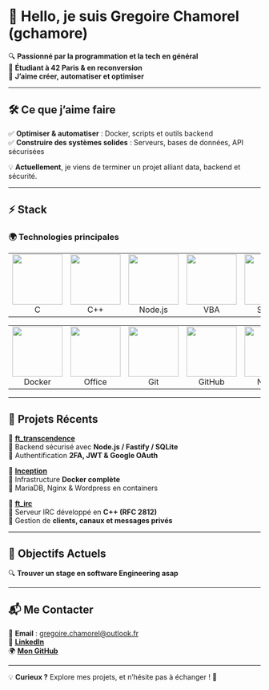 # 👋 Hello, je suis Gregoire Chamorel (gchamore)

🔍 **Passionné par la programmation et la tech en général**  
🎯 **Étudiant à 42 Paris & en reconversion**  
🚀 **J’aime créer, automatiser et optimiser**  

---  

## 🛠 Ce que j’aime faire  

✅ **Optimiser & automatiser** : Docker, scripts et outils backend  
✅ **Construire des systèmes solides** : Serveurs, bases de données, API sécurisées 

💡 **Actuellement**, je viens de terminer un projet alliant data, backend et sécurité.

---  

## ⚡ Stack  

### 🌍 Technologies principales  

<table>
  <tr>
    <td align="center"><img src="https://github.com/user-attachments/assets/db46f740-a682-4a41-83ae-41e797ae31a8" width="100"/><br>C</td>
    <td align="center"><img src="https://github.com/user-attachments/assets/3f44dfa4-d325-4c26-a308-972ab27f9cdd" width="100"/><br>C++</td>
    <td align="center"><img src="https://github.com/user-attachments/assets/bf0bb7a1-c7c0-46d6-aba6-23c92239994e" width="100"/><br>Node.js</td>
    <td align="center"><img src="https://github.com/user-attachments/assets/4f2fad10-d7c2-452a-9ef5-0da87d9bc203" width="100"/><br>VBA</td>
    <td align="center"><img src="https://github.com/user-attachments/assets/25e5da21-aed7-40ad-a6fa-91643e34991e" width="100"/><br>SQLite</td>
    <td align="center"><img src="https://github.com/user-attachments/assets/5fee33e6-a882-450f-b719-7bca14c1b0c3" width="100"/><br>MariaDB</td>
  </tr>
</table>

<table>
  <tr>
    <td align="center"><img src="https://github.com/user-attachments/assets/d14b3b0c-7539-4db4-9211-8b9ade75bead" width="100"/><br>Docker</td>
    <td align="center"><img src="https://github.com/user-attachments/assets/f3219eac-412b-4060-ab41-0276b64cc5eb" width="100"/><br>Office</td>
    <td align="center"><img src="https://github.com/user-attachments/assets/42a6cddb-0673-4e1c-881e-43014de40203" width="100"/><br>Git</td>
    <td align="center"><img src="https://github.com/user-attachments/assets/69615b2a-1f4e-4466-af10-2ed2094db69a" width="100"/><br>GitHub</td>
    <td align="center"><img src="https://github.com/user-attachments/assets/2389352b-fd95-4d35-a948-0d97c68b5d6b" width="100"/><br>Notion</td>
    <td align="center"><img src="https://github.com/user-attachments/assets/d7810e35-5d96-4a7b-ac75-33efeff63f9e" width="100"/><br>VM</td>
  </tr>
</table>

---  

## 🚀 Projets Récents  

📌 **[ft_transcendence](https://github.com/gchamore/42-ft_transcendence)**  
🔹 Backend sécurisé avec **Node.js / Fastify / SQLite**  
🔹 Authentification **2FA, JWT & Google OAuth**  

📌 **[Inception](https://github.com/gchamore/Inception)**  
🔹 Infrastructure **Docker complète**  
🔹 MariaDB, Nginx & Wordpress en containers  

📌 **[ft_irc](https://github.com/gchamore/42-Inception)**  
🔹 Serveur IRC développé en **C++ (RFC 2812)**  
🔹 Gestion de **clients, canaux et messages privés**  

---  

## 🎯 Objectifs Actuels  

🔍 **Trouver un stage en software Engineering asap**  

---  

## 📬 Me Contacter  

📩 **Email** : [gregoire.chamorel@outlook.fr](mailto:gregoire.chamorel@outlook.fr)  
💼 **[LinkedIn](https://www.linkedin.com/in/grégoire-chamorel-5b400411a)**  
🌍 **[Mon GitHub](https://github.com/gchamore)**  

---  

💡 **Curieux ?** Explore mes projets, et n’hésite pas à échanger ! 🚀
